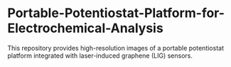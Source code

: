 # Portable-Potentiostat-Platform-for-Electrochemical-Analysis
This repository provides high-resolution images of a portable potentiostat platform integrated with laser-induced graphene (LIG) sensors. 
